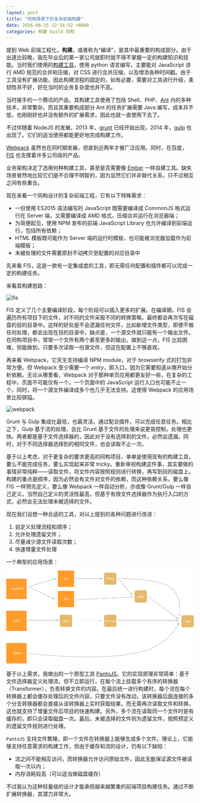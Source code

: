 ```yaml
---
layout: post
title: "同构场景下的复杂前端构建"
date: 2016-06-25 22:34:52 +0800
categories: 构建 build 同构 
---
```


提到 Web 前端工程化，**构建**，或者称为“编译”，是其中最重要的构成部分。由于出道比较晚，我在毕业后的第一家公司就职时就不得不掌握一定的构建知识和技能。当时我们使用的[构建工具](https://github.com/sogou-ufo/ursa)，使用 python 语言编写，主要能对 JavaScript 进行 AMD 规范的合并和压缩，对 CSS 进行合并压缩，以及增添各种时间戳。由于工具没有扩展功能，因此构建流程的固定的，如有必要，需要对工具进行升级，柔韧性并不好，好在当时的业务复杂度也并不高。

<!-- more -->

当时接手的一个腾讯的产品，其构建工具使用了包括 Shell、PHP、[Ant](http://ant.apache.org/) 内的多种技术，非常繁杂，而且其重要构成部分 Ant 的任务扩展需要 Java 编写，成本并不低，也刚刚好也并没有额外的扩展需求，因此也就一直使用下去了。

不过伴随着 NodeJS 的发展，2013 年，[grunt](http://gruntjs.com) 已经开始出现，2014 年，[gulp](http://gulpjs.com) 也出现了。它们的适当使用都能更好地完成构建工作。

[Webpack](http://webpack.github.io/) 虽然也在同时期发展，但直到近两年才被广泛应用。同时，在百度，[FIS](http://fis.baidu.com) 也支撑着许多公司级的产品。

业务架构决定了选用何种构建工具，甚至是否需要像 [Ember](http://emberjs.com/) 一样自建工具。缺失场景冒然地比较它们是不合理不明智的，因为显然它们并非替代关系，只不过相互之间有些重合。

现在来看一个同构设计的复杂前端工程，它有以下特殊需求：
 - 一份使用 ES2015 语法编写的 JavaScript 既需要编译成 CommonJS 格式运行在 Server 端，又需要编译成 AMD 格式，压缩合并运行在浏览器端；
 - 为简便起见，使用 NPM 发布的前端 JavaScript Library 也允许编译到前端运行，包括所有依赖；
 - HTML 模板既可能作为 Server 端的运行时模板，也可能被浏览器加载作为前端模板；
 - 未被处理的文件需要原封不动拷贝至配置的对应目录中

先来看 FIS，这是一款有一定集成度的工具，即无需任何配置和插件都可以完成一定的构建任务。

来看其构建思路：

![fis](https://raw.githubusercontent.com/fex-team/fis3/master/doc/docs/api/img/fis-compile-flow.png)

FIS 定义了几个主要编译阶段，每个阶段可以插入更多的扩展。在编译期，FIS 会遍历所有项目下的文件，对不同的文件采取不同的转换策略，最终都会再次写在磁盘的目的目录中。这样的好处是不会遗漏任何文件，比如新增文件类型，即使不做任何处理，都会出现在目的目录中。缺点是，一个源文件就只能有一个输出文件。在同构项目中，常常一个文件有两个甚至更多的输出，做到这一点，FIS 比较困难，但能做到，只要多次读取一份源文件，但这在配置上不够直观。

再来看 Webpack，它天生支持编译 NPM module，对于 browserify 式的打包非常方便。但 Webpack 至少需要一个 *entry*，即入口，因为它需要知道从哪开始分析依赖。无论从哪里看，Webpack 对于那种单页应用都更友好一些，在复杂的工程中，页面不可能仅有一个，一个页面中的 JavaScript 运行入口也可能不止一个，同时，将一个源文件编译成多个也几乎无法支持。这使得 Webpack 的应用场景比较狭隘。

![webpack](http://webpack.github.io/assets/what-is-webpack.png)

Grunt 与 Gulp 集成化最低，也最灵活，通过配合插件，可以完成任意任务。相比之下，Gulp 基于流的处理，会比 Grunt 基于文件的处理来说更易控制，处理也更快。两者都是基于文件选择器的，因此对于没有选择到的文件，必然会遗漏。同时，对于不同选择器选择到的相同文件，也会读取不止一次。

基于以上考虑，对于更复杂的要求更高的同构项目，单单是使用现有的构建工具，要么不能完成任务，要么实现起来非常 tricky。重新审视构建这件事，其实要做的事情非常纯粹——读取文件，将文件内容按照规则进行转换，再写到目的磁盘上。构建的重点是顺序，因为必然会有文件对文件的依赖，而这种依赖关系，要么像 FIS 一样预先定义，要么像 Webpack 一样自动分析，亦或像 Grunt/Gulp 一样自己定义。当然自己定义的灵活性最高，但基于有限文件选择器作为执行入口的方式，必然会无法处理未被选择的文件。

现在我们设想一种合适的工具，对以上提到的各种问题进行改进：

1. 自定义处理流程和顺序；
2. 允许处理遗留文件；
3. 尽量减少源文件读取次数；
4. 快速增量文件处理

一个典型的应用场景：

![stream](/images/panto/stream.png)

基于以上需求，我做出的一个原型工具 [PantoJS](http://pantojs.xyz/)。它的实现原理非常简单：基于文件选择器定义处理流，但不立即运行，在每个流上挂载多个有序的转换器（Transformer），负责转换文件的内容。在最后统一进行构建时，每个流在每个转换器上都会缓存处理后的文件内容，只要文件没有改动，该转换器后面连接的多个分支转换器都会直接从该转换器上实时获取结果，而无需再次读取文件和转换。这也就支持了增量文件后项目的快速构建。另外，多个流在读取同一个文件时是有缓存的，即只会读取磁盘一次。最后，未被选择的文件则为遗留文件，按照预定义的遗留文件规则进行处理。

`PantoJS` 支持文件繁殖，即一个文件在转换器上能够生成多个文件。理论上，它能够支持任意需求的构建工作，但由于缓存和流的设计，仍有以下缺陷：
 - 流之间不能相互访问，而转换器允许访问原始文件，因此无能保证源文件被读取一次以内；
 - 内存消耗较高（可以适当做磁盘缓存）

不过我认为这种轻量级的设计才能承担越来越繁重的前端项目构建任务。通过不断扩展转换器，其潜力非常大。

